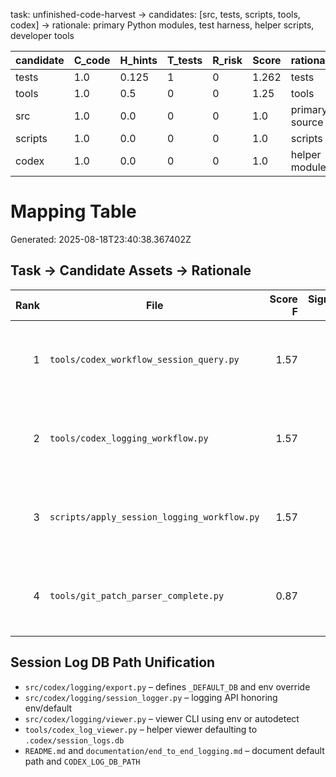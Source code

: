 task: unfinished-code-harvest -> candidates: [src, tests, scripts, tools, codex] -> rationale: primary Python modules, test harness, helper scripts, developer tools

| candidate | C_code | H_hints | T_tests | R_risk | Score | rationale |
| --- | --- | --- | --- | --- | --- | --- |
| tests | 1.0 | 0.125 | 1 | 0 | 1.262 | tests |
| tools | 1.0 | 0.5 | 0 | 0 | 1.25 | tools |
| src | 1.0 | 0.0 | 0 | 0 | 1.0 | primary source |
| scripts | 1.0 | 0.0 | 0 | 0 | 1.0 | scripts |
| codex | 1.0 | 0.0 | 0 | 0 | 1.0 | helper modules |
# Mapping Table
Generated: 2025-08-18T23:40:38.367402Z
## Task → Candidate Assets → Rationale
| Rank | File | Score F | Signal S | Rationale |
|---:|---|---:|---:|---|
| 1 | `tools/codex_workflow_session_query.py` | 1.57 | 2 | High unfinished markers; central path weight. |
| 2 | `tools/codex_logging_workflow.py` | 1.57 | 2 | High unfinished markers; central path weight. |
| 3 | `scripts/apply_session_logging_workflow.py` | 1.57 | 2 | High unfinished markers; central path weight. |
| 4 | `tools/git_patch_parser_complete.py` | 0.87 | 1 | High unfinished markers; central path weight. |

## Session Log DB Path Unification
- `src/codex/logging/export.py` – defines `_DEFAULT_DB` and env override
- `src/codex/logging/session_logger.py` – logging API honoring env/default
- `src/codex/logging/viewer.py` – viewer CLI using env or autodetect
- `tools/codex_log_viewer.py` – helper viewer defaulting to `.codex/session_logs.db`
- `README.md` and `documentation/end_to_end_logging.md` – document default path and `CODEX_LOG_DB_PATH`
